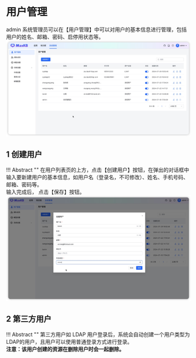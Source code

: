 # 用户管理

   admin 系统管理员可以在【用户管理】中可以对用户的基本信息进行管理，包括用户的姓名、邮箱、密码、启停用状态等。
![用户列表](../../img/system/user.jpg)

## 1 创建用户

!!! Abstract ""
    在用户列表页的上方，点击【创建用户】按钮，在弹出的对话框中输入要新建用户的基本信息，如用户名（登录名，不可修改）、姓名、手机号码、邮箱、密码等。   
    输入完成后， 点击【保存】按钮。
![创建用户](../../img/system/add_user.jpg)

## 2 第三方用户

!!! Abstract ""
    第三方用户如 LDAP 用户登录后，系统会自动创建一个用户类型为LDAP的用户，且用户可以使用普通登录方式进行登录。      
    **注意：该用户创建的资源在删除用户时会一起删除。**

